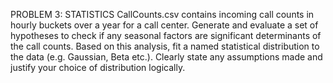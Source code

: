PROBLEM 3: STATISTICS 
CallCounts.csv contains incoming call counts in hourly buckets over a year for a call center. Generate and evaluate a set of hypotheses to check if any seasonal factors are significant  determinants of the call counts. Based on this analysis, fit a named statistical distribution to  the data (e.g. Gaussian, Beta etc.). Clearly state any assumptions made and justify your  choice of distribution logically. 
